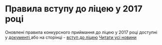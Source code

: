 
# Правила вступу до ліцею у 2017 році
Оновлені правила конкурсного приймання до ліцею у 2017 році доступні у [документі ](/files/правила-вступу-до-ліцею-у-2017-році/правила-приймання.doc)або на сторінці - [вступ до ліцею](/вступ-до-ліцею/)
[Читати усі новини](/news)
       